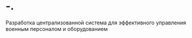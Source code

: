 # -.
Разработка централизованной система для эффективного управления военным персоналом и оборудованием
